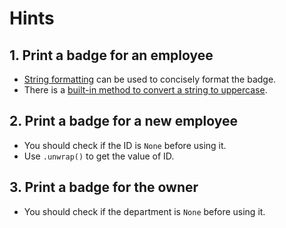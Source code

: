 # Hints

## 1. Print a badge for an employee

- [String formatting][string-formatting] can be used to concisely format the badge.
- There is a [built-in method to convert a string to uppercase][to_uppercase()].

## 2. Print a badge for a new employee

- You should check if the ID is `None` before using it.
- Use `.unwrap()` to get the value of ID.

## 3. Print a badge for the owner

- You should check if the department is `None` before using it.

[string-formatting]: https://doc.rust-lang.org/rust-by-example/hello/print/fmt.html
[to_uppercase()]: https://doc.rust-lang.org/std/string/struct.String.html#method.to_uppercase
